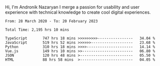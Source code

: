 Hi, I'm Andronik Nazaryan
I merge a passion for usability and user experience with technical knowledge to create cool digital experiences.


<!--START_SECTION:waka-->

```text
From: 28 March 2020 - To: 20 February 2023

Total Time: 2,195 hrs 10 mins

TypeScript       747 hrs 18 mins >>>>>>>>>----------------   34.04 %
JavaScript       519 hrs 52 mins >>>>>>-------------------   23.68 %
Python           310 hrs 18 mins >>>>---------------------   14.14 %
Vue.js           149 hrs 10 mins >>-----------------------   06.80 %
JSON             120 hrs 48 mins >------------------------   05.50 %
HTML             88 hrs 58 mins  >------------------------   04.05 %
```

<!--END_SECTION:waka-->
